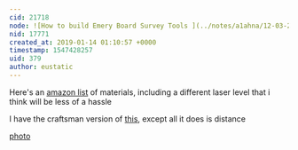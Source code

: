 ```yaml
---
cid: 21718
node: ![How to build Emery Board Survey Tools ](../notes/a1ahna/12-03-2018/how-to-build-emery-board-survey-tools)
nid: 17771
created_at: 2019-01-14 01:10:57 +0000
timestamp: 1547428257
uid: 379
author: eustatic
---
```


Here's an <a href="https://www.amazon.com/hz/wishlist/ls/1YXQMWMR1YL36?&sort=default">amazon list</a> of materials, including a different laser level that i think will be less of a hassle

I have the craftsman version of <a href="https://www.amazon.com/Distance-BEVA-Function-Measuring-Pythagorean/dp/B0744FLYJW/ref=sr_1_24_sspa?s=hi&ie=UTF8&qid=1547427435&sr=1-24-spons&keywords=craftsman+laser+-socket&psc=1">this</a>, except all it does is distance

[photo](https://screenshots.firefox.com/1HSNGHeELAOAAZeV/www.amazon.com)